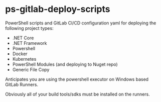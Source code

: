 # ps-gitlab-deploy-scripts
 PowerShell scripts and GitLab CI/CD configuration yaml for deploying the following project types:

- .NET Core
- .NET Framework
- Powershell
- Docker
- Kubernetes
- PowerShell Modules (and deploying to Nuget repo)
- Generic File Copy


Anticipates you are using the powershell executor on Windows based GitLab Runners.

Obviously all of your build tools/sdks must be installed on the runners.

